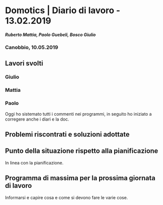 # Domotics | Diario di lavoro - 13.02.2019

##### Ruberto Mattia, Paolo Guebeli, Bosco Giulio

### Canobbio, 10.05.2019

## Lavori svolti

### Giulio

### Mattia

### Paolo

Oggi ho sistemato tutti i commenti nei programmi, in seguito ho iniziato a corregere anche i diari e la doc.


##  Problemi riscontrati e soluzioni adottate


##  Punto della situazione rispetto alla pianificazione
In linea con la pianificazione.


## Programma di massima per la prossima giornata di lavoro
Informarsi e capire cosa e come si devono fare le varie cose.
